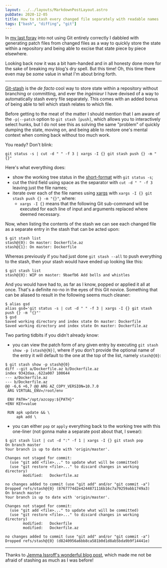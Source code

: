 ```yaml
---
layout: ../../layouts/MarkdownPostLayout.astro
pubDate: 2020-12-05
title: How to stash every changed file separately with readable names
tags: ["bash", "diffing", "git"]
---
```

In [my last foray](https://usrme.xyz/tils/a-way-to-quickly-generate-git-patch-files-for-every-changed-file/) into not using Git entirely correctly I dabbled with generating patch files from changed files as a way to quickly store the state within a repository and being able to excise that state piece by piece elsewhere.

Looking back now it was a bit ham-handed and in all honesty done more for the sake of breaking my blog's dry spell. But this time! Oh, this time there even may be _some_ value in what I'm about bring forth.

***

[Git-stash](https://www.git-scm.com/docs/git-stash) is the _de facto_ cool way to store state within a repository without branching or committing, and ever the _ingénieur_ I have devised of a way to automatically stash every file separately. This comes with an added bonus of being able to tell which stash relates to which file.

Before getting to the meat of the matter I should mention that I am aware of the `-p|--patch` option to `git stash [push]`, which allows you to interactively select hunks, but I do not see this as solving the same "problem" of quickly dumping the state, moving on, and being able to restore one's mental context when coming back without too much work.

You ready? Don't blink:

`git status -s | cut -d " " -f 3 | xargs -I {} git stash push {} -m "{}"`

Here's what everything does:

* show the working tree status in the [short-format](https://git-scm.com/docs/git-status#_short_format) with `git status -s`;
* cut the third field using space as the separator with  `cut -d " " -f 3` leaving just the file names;
* iterate over each of the file names using [xargs](https://manpage.me/?q=xargs) with `xargs -I {} git stash push {} -m "{}"`, where:
  * `xargs -I {}` means that the following Git sub-command will be executed for each line of input and arguments replaced where deemed necessary.

Now, when listing the contents of the stash we can see each changed file as a separate entry in the stash that can be acted upon:

```console
$ git stash list
stash@{0}: On master: Dockerfile.az
stash@{1}: On master: Dockerfile
```

Whereas previously if you had just done `git stash --all` to push everything to the stash, then your stash would have ended up looking like this:

```console
$ git stash list
stash@{0}: WIP on master: 9baefb6 Add bells and whistles
```

And you would have had to, as far as I know, popped or applied it all at once. That's a definite no-no in the eyes of this Git novice. Something that can be aliased to result in the following seems much cleaner:

```console
$ alias gsd
alias gsd='git status -s | cut -d " " -f 3 | xargs -I {} git stash push {} -m "{}"'
$ gsd
Saved working directory and index state On master: Dockerfile
Saved working directory and index state On master: Dockerfile.az
```

Two parting tidbits if you didn't already know:

* you can view the patch form of any given entry by executing `git stash show -p [stash@{N}]`, where if you don't provide the optional name of the entry it will default to the one at the top of the list, namely `stash@{0}`:

```console
$ git stash show -p stash@{0}
diff --git a/Dockerfile.az b/Dockerfile.az
index 9342daa..622a007 100644
--- a/Dockerfile.az
--- b/Dockerfile.az
@@ -6,6 +6,7 @@ ARG AZ_COPY_VERSION=10.7.0
 ARG VIRTUAL_ENV=/root/env
 
 ENV PATH="/opt/azcopy:${PATH}"
+ENV KEY=value
 
 RUN apk update && \
     apk add \
```

* you can either `pop` or `apply` everything back to the working tree with this one-liner (not gonna make a separate post about that, I swear):

```console
$ git stash list | cut -d ":" -f 1 | xargs -I {} git stash pop
On branch master
Your branch is up to date with 'origin/master'.

Changes not staged for commit:
  (use "git add <file>..." to update what will be committed)
  (use "git restore <file>..." to discard changes in working directory)
        modified:   Dockerfile.az

no changes added to commit (use "git add" and/or "git commit -a")
Dropped refs/stash@{0} (8767774d2e4244871116b16c7a79259abb1749a3)
On branch master
Your branch is up to date with 'origin/master'.

Changes not staged for commit:
  (use "git add <file>..." to update what will be committed)
  (use "git restore <file>..." to discard changes in working directory)
        modified:   Dockerfile
        modified:   Dockerfile.az

no changes added to commit (use "git add" and/or "git commit -a")
Dropped refs/stash@{0} (d8240956a6bb8ca581b0d1d8ab5bda9b9f14441e)
```

***

Thanks to [Jemma Issroff's wonderful blog post](https://jemma.dev/blog/git-stash), which made me not be afraid of stashing as much as I was before!
